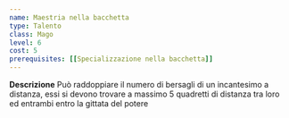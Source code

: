 ```yaml
---
name: Maestria nella bacchetta
type: Talento
class: Mago
level: 6
cost: 5
prerequisites: [[Specializzazione nella bacchetta]]
---
```


**Descrizione**
Può raddoppiare il numero di bersagli di un incantesimo a distanza, essi si
devono trovare a massimo 5 quadretti di distanza tra loro ed entrambi entro la
gittata del potere
